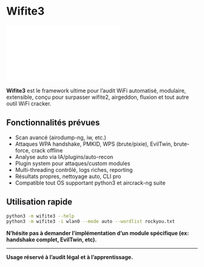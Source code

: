 # Wifite3

![Wifite3 Banner](banner.txt)

**Wifite3** est le framework ultime pour l’audit WiFi automatisé, modulaire, extensible, conçu pour surpasser wifite2, airgeddon, fluxion et tout autre outil WiFi cracker.

## Fonctionnalités prévues

- Scan avancé (airodump-ng, iw, etc.)
- Attaques WPA handshake, PMKID, WPS (brute/pixie), EvilTwin, brute-force, crack offline
- Analyse auto via IA/plugins/auto-recon
- Plugin system pour attaques/custom modules
- Multi-threading contrôlé, logs riches, reporting
- Résultats propres, nettoyage auto, CLI pro
- Compatible tout OS supportant python3 et aircrack-ng suite

## Utilisation rapide

```bash
python3 -m wifite3 --help
python3 -m wifite3 -i wlan0 --mode auto --wordlist rockyou.txt
```

**N’hésite pas à demander l’implémentation d’un module spécifique (ex: handshake complet, EvilTwin, etc).**

---

**Usage réservé à l’audit légal et à l’apprentissage.**